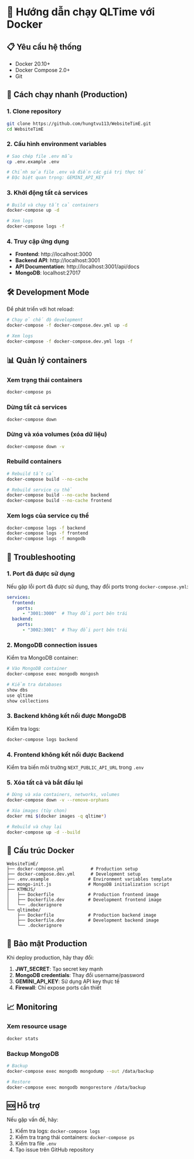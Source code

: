 # 🐳 Hướng dẫn chạy QLTime với Docker

## 📋 Yêu cầu hệ thống

- Docker 20.10+
- Docker Compose 2.0+
- Git

## 🚀 Cách chạy nhanh (Production)

### 1. Clone repository
```bash
git clone https://github.com/hungtvu113/WebsiteTimE.git
cd WebsiteTimE
```

### 2. Cấu hình environment variables
```bash
# Sao chép file .env mẫu
cp .env.example .env

# Chỉnh sửa file .env và điền các giá trị thực tế
# Đặc biệt quan trọng: GEMINI_API_KEY
```

### 3. Khởi động tất cả services
```bash
# Build và chạy tất cả containers
docker-compose up -d

# Xem logs
docker-compose logs -f
```

### 4. Truy cập ứng dụng
- **Frontend**: http://localhost:3000
- **Backend API**: http://localhost:3001
- **API Documentation**: http://localhost:3001/api/docs
- **MongoDB**: localhost:27017

## 🛠️ Development Mode

Để phát triển với hot reload:

```bash
# Chạy ở chế độ development
docker-compose -f docker-compose.dev.yml up -d

# Xem logs
docker-compose -f docker-compose.dev.yml logs -f
```

## 📊 Quản lý containers

### Xem trạng thái containers
```bash
docker-compose ps
```

### Dừng tất cả services
```bash
docker-compose down
```

### Dừng và xóa volumes (xóa dữ liệu)
```bash
docker-compose down -v
```

### Rebuild containers
```bash
# Rebuild tất cả
docker-compose build --no-cache

# Rebuild service cụ thể
docker-compose build --no-cache backend
docker-compose build --no-cache frontend
```

### Xem logs của service cụ thể
```bash
docker-compose logs -f backend
docker-compose logs -f frontend
docker-compose logs -f mongodb
```

## 🔧 Troubleshooting

### 1. Port đã được sử dụng
Nếu gặp lỗi port đã được sử dụng, thay đổi ports trong `docker-compose.yml`:
```yaml
services:
  frontend:
    ports:
      - "3001:3000"  # Thay đổi port bên trái
  backend:
    ports:
      - "3002:3001"  # Thay đổi port bên trái
```

### 2. MongoDB connection issues
Kiểm tra MongoDB container:
```bash
# Vào MongoDB container
docker-compose exec mongodb mongosh

# Kiểm tra databases
show dbs
use qltime
show collections
```

### 3. Backend không kết nối được MongoDB
Kiểm tra logs:
```bash
docker-compose logs backend
```

### 4. Frontend không kết nối được Backend
Kiểm tra biến môi trường `NEXT_PUBLIC_API_URL` trong `.env`

### 5. Xóa tất cả và bắt đầu lại
```bash
# Dừng và xóa containers, networks, volumes
docker-compose down -v --remove-orphans

# Xóa images (tùy chọn)
docker rmi $(docker images -q qltime*)

# Rebuild và chạy lại
docker-compose up -d --build
```

## 📁 Cấu trúc Docker

```
WebsiteTimE/
├── docker-compose.yml          # Production setup
├── docker-compose.dev.yml      # Development setup
├── .env.example               # Environment variables template
├── mongo-init.js              # MongoDB initialization script
├── KTMNJS/
│   ├── Dockerfile             # Production frontend image
│   ├── Dockerfile.dev         # Development frontend image
│   └── .dockerignore
└── qltimebe/
    ├── Dockerfile             # Production backend image
    ├── Dockerfile.dev         # Development backend image
    └── .dockerignore
```

## 🔐 Bảo mật Production

Khi deploy production, hãy thay đổi:

1. **JWT_SECRET**: Tạo secret key mạnh
2. **MongoDB credentials**: Thay đổi username/password
3. **GEMINI_API_KEY**: Sử dụng API key thực tế
4. **Firewall**: Chỉ expose ports cần thiết

## 📈 Monitoring

### Xem resource usage
```bash
docker stats
```

### Backup MongoDB
```bash
# Backup
docker-compose exec mongodb mongodump --out /data/backup

# Restore
docker-compose exec mongodb mongorestore /data/backup
```

## 🆘 Hỗ trợ

Nếu gặp vấn đề, hãy:
1. Kiểm tra logs: `docker-compose logs`
2. Kiểm tra trạng thái containers: `docker-compose ps`
3. Kiểm tra file `.env`
4. Tạo issue trên GitHub repository
